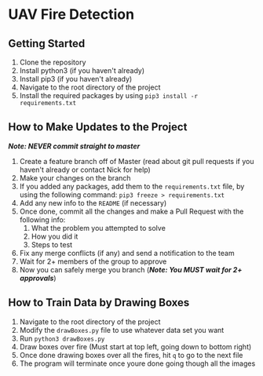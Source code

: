 # UAV Fire Detection

## Getting Started

1. Clone the repository
2. Install python3 (if you haven't already)
3. Install pip3 (if you haven't already)
4. Navigate to the root directory of the project
5. Install the required packages by using `pip3 install -r requirements.txt`

## How to Make Updates to the Project

***Note: NEVER commit straight to master*** 

1. Create a feature branch off of Master (read about git pull requests if you haven't already or contact Nick for help)
2. Make your changes on the branch
3. If you added any packages, add them to the `requirements.txt` file, by using the following command: `pip3 freeze > requirements.txt`
4. Add any new info to the `README` (if necessary)
5. Once done, commit all the changes and make a Pull Request with the following info:
    1. What the problem you attempted to solve
    2. How you did it
    3. Steps to test
6. Fix any merge conflicts (if any) and send a notification to the team
7. Wait for 2+ members of the group to approve
8. Now you can safely merge you branch (***Note: You MUST wait for 2+ approvals***)

## How to Train Data by Drawing Boxes

1. Navigate to the root directory of the project
2. Modify the `drawBoxes.py` file to use whatever data set you want
3. Run `python3 drawBoxes.py`
4. Draw boxes over fire (Must start at top left, going down to bottom right)
5. Once done drawing boxes over all the fires, hit `q` to go to the next file
6. The program will terminate once youre done going though all the images
